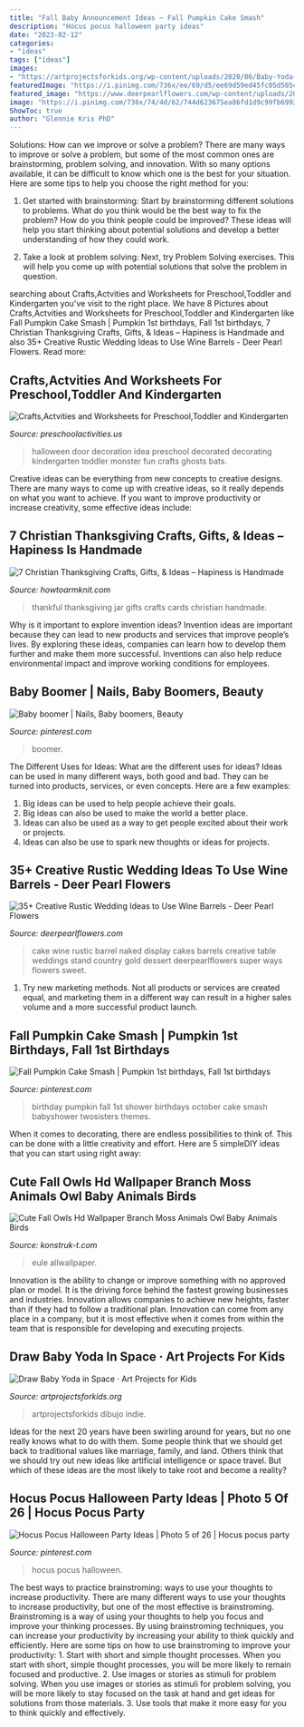 ```yaml
---
title: "Fall Baby Announcement Ideas ~ Fall Pumpkin Cake Smash"
description: "Hocus pocus halloween party ideas"
date: "2023-02-12"
categories:
- "ideas"
tags: ["ideas"]
images:
- "https://artprojectsforkids.org/wp-content/uploads/2020/06/Baby-Yoda-in-Space-791x1024.jpg"
featuredImage: "https://i.pinimg.com/736x/ee/69/d5/ee69d59ed45fc05d505c795424be622f.jpg"
featured_image: "https://www.deerpearlflowers.com/wp-content/uploads/2015/06/rustic-naked-wedding-cake-on-wine-barrel.jpg"
image: "https://i.pinimg.com/736x/74/4d/62/744d623675ea86fd1d9c99fb69935dd9.jpg"
ShowToc: true
author: "Glennie Kris PhD"
---
```



Solutions: How can we improve or solve a problem?
There are many ways to improve or solve a problem, but some of the most common ones are brainstorming, problem solving, and innovation. With so many options available, it can be difficult to know which one is the best for your situation. Here are some tips to help you choose the right method for you:
1. Get started with brainstorming: Start by brainstorming different solutions to problems. What do you think would be the best way to fix the problem? How do you think people could be improved? These ideas will help you start thinking about potential solutions and develop a better understanding of how they could work.

2. Take a look at problem solving: Next, try Problem Solving exercises. This will help you come up with potential solutions that solve the problem in question.

	

		
searching about Crafts,Actvities and Worksheets for Preschool,Toddler and Kindergarten you've visit to the right place. We have 8 Pictures about Crafts,Actvities and Worksheets for Preschool,Toddler and Kindergarten like Fall Pumpkin Cake Smash | Pumpkin 1st birthdays, Fall 1st birthdays, 7 Christian Thanksgiving Crafts, Gifts, &amp; Ideas – Hapiness is Handmade and also 35+ Creative Rustic Wedding Ideas to Use Wine Barrels - Deer Pearl Flowers. Read more:
		
    
## Crafts,Actvities And Worksheets For Preschool,Toddler And Kindergarten

<img loading=lazy src="http://www.preschoolactivities.us/wp-content/uploads/2015/10/halloween-door-decoration-idea-2.jpg" onerror="this.onerror=null;this.src='https://tse1.mm.bing.net/th?id=OIP.NQV2TytJRm9u7PgQjsokRQHaJ6&amp;pid=15.1';" alt="Crafts,Actvities and Worksheets for Preschool,Toddler and Kindergarten">

_Source: preschoolactivities.us_

>halloween door decoration idea preschool decorated decorating kindergarten toddler monster fun crafts ghosts bats. 

	

Creative ideas can be everything from new concepts to creative designs. There are many ways to come up with creative ideas, so it really depends on what you want to achieve. If you want to improve productivity or increase creativity, some effective ideas include:

    
## 7 Christian Thanksgiving Crafts, Gifts, &amp; Ideas – Hapiness Is Handmade

<img loading=lazy src="http://www.howtoarmknit.com/wp-content/uploads/2017/10/thankful-jar.jpg" onerror="this.onerror=null;this.src='https://tse2.mm.bing.net/th?id=OIP.o1gSYBsbCa93m6qUZlFgCAHaJ4&amp;pid=15.1';" alt="7 Christian Thanksgiving Crafts, Gifts, &amp; Ideas – Hapiness is Handmade">

_Source: howtoarmknit.com_

>thankful thanksgiving jar gifts crafts cards christian handmade. 

	

Why is it important to explore invention ideas?
Invention ideas are important because they can lead to new products and services that improve people’s lives. By exploring these ideas, companies can learn how to develop them further and make them more successful. Inventions can also help reduce environmental impact and improve working conditions for employees.

    
## Baby Boomer | Nails, Baby Boomers, Beauty

<img loading=lazy src="https://i.pinimg.com/736x/ee/69/d5/ee69d59ed45fc05d505c795424be622f.jpg" onerror="this.onerror=null;this.src='https://tse1.mm.bing.net/th?id=OIP.fe_wv6fE6d0yTNgbp_1z0gHaJ3&amp;pid=15.1';" alt="Baby boomer | Nails, Baby boomers, Beauty">

_Source: pinterest.com_

>boomer. 

	

The Different Uses for Ideas: What are the different uses for ideas?
Ideas can be used in many different ways, both good and bad. They can be turned into products, services, or even concepts. Here are a few examples:
1. Big ideas can be used to help people achieve their goals. 
2. Big ideas can also be used to make the world a better place. 
3. Ideas can also be used as a way to get people excited about their work or projects. 
4. Ideas can also be use to spark new thoughts or ideas for projects.

    
## 35+ Creative Rustic Wedding Ideas To Use Wine Barrels - Deer Pearl Flowers

<img loading=lazy src="https://www.deerpearlflowers.com/wp-content/uploads/2015/06/rustic-naked-wedding-cake-on-wine-barrel.jpg" onerror="this.onerror=null;this.src='https://tse4.mm.bing.net/th?id=OIP.4r1ALNG4-IphZP1zfEBDlgHaKp&amp;pid=15.1';" alt="35+ Creative Rustic Wedding Ideas to Use Wine Barrels - Deer Pearl Flowers">

_Source: deerpearlflowers.com_

>cake wine rustic barrel naked display cakes barrels creative table weddings stand country gold dessert deerpearlflowers super ways flowers sweet. 

	

1. Try new marketing methods. Not all products or services are created equal, and marketing them in a different way can result in a higher sales volume and a more successful product launch.

    
## Fall Pumpkin Cake Smash | Pumpkin 1st Birthdays, Fall 1st Birthdays

<img loading=lazy src="https://i.pinimg.com/736x/74/4d/62/744d623675ea86fd1d9c99fb69935dd9.jpg" onerror="this.onerror=null;this.src='https://tse3.mm.bing.net/th?id=OIP.wvhPSpGp2Lu6CCEULaSwjAHaLJ&amp;pid=15.1';" alt="Fall Pumpkin Cake Smash | Pumpkin 1st birthdays, Fall 1st birthdays">

_Source: pinterest.com_

>birthday pumpkin fall 1st shower birthdays october cake smash babyshower twosisters themes. 

	

When it comes to decorating, there are endless possibilities to think of. This can be done with a little creativity and effort. Here are 5 simpleDIY ideas that you can start using right away:

    
## Cute Fall Owls Hd Wallpaper Branch Moss Animals Owl Baby Animals Birds

<img loading=lazy src="http://i0.wp.com/cdn.allwallpaper.in/wallpapers/2400x1350/9810/wise-winter-owl-2400x1350-wallpaper.jpg" onerror="this.onerror=null;this.src='https://tse4.mm.bing.net/th?id=OIP.LPf9iElpS2rTgcCqxf7G3gHaEK&amp;pid=15.1';" alt="Cute Fall Owls Hd Wallpaper Branch Moss Animals Owl Baby Animals Birds">

_Source: konstruk-t.com_

>eule allwallpaper. 

	

Innovation is the ability to change or improve something with no approved plan or model. It is the driving force behind the fastest growing businesses and industries. Innovation allows companies to achieve new heights, faster than if they had to follow a traditional plan. Innovation can come from any place in a company, but it is most effective when it comes from within the team that is responsible for developing and executing projects.

    
## Draw Baby Yoda In Space · Art Projects For Kids

<img loading=lazy src="https://artprojectsforkids.org/wp-content/uploads/2020/06/Baby-Yoda-in-Space-791x1024.jpg" onerror="this.onerror=null;this.src='https://tse3.mm.bing.net/th?id=OIP.FNwZ-WDB85CLA8zWE9PdJgHaJl&amp;pid=15.1';" alt="Draw Baby Yoda in Space · Art Projects for Kids">

_Source: artprojectsforkids.org_

>artprojectsforkids dibujo indie. 

	

Ideas for the next 20 years have been swirling around for years, but no one really knows what to do with them. Some people think that we should get back to traditional values like marriage, family, and land. Others think that we should try out new ideas like artificial intelligence or space travel. But which of these ideas are the most likely to take root and become a reality?

    
## Hocus Pocus Halloween Party Ideas | Photo 5 Of 26 | Hocus Pocus Party

<img loading=lazy src="https://i.pinimg.com/736x/65/79/e9/6579e9ca19e83b51a76ea9775ef6ca8a.jpg" onerror="this.onerror=null;this.src='https://tse4.mm.bing.net/th?id=OIP.W8UGYaoxnvEpE93vpXIcngHaLJ&amp;pid=15.1';" alt="Hocus Pocus Halloween Party Ideas | Photo 5 of 26 | Hocus pocus party">

_Source: pinterest.com_

>hocus pocus halloween. 

	

The best ways to practice brainstroming: ways to use your thoughts to increase productivity.
There are many different ways to use your thoughts to increase productivity, but one of the most effective is brainstroming. Brainstroming is a way of using your thoughts to help you focus and improve your thinking processes. By using brainstroming techniques, you can increase your productivity by increasing your ability to think quickly and efficiently. Here are some tips on how to use brainstroming to improve your productivity: 1. Start with short and simple thought processes. When you start with short, simple thought processes, you will be more likely to remain focused and productive. 2. Use images or stories as stimuli for problem solving. When you use images or stories as stimuli for problem solving, you will be more likely to stay focused on the task at hand and get ideas for solutions from those materials. 3. Use tools that make it more easy for you to think quickly and effectively.

